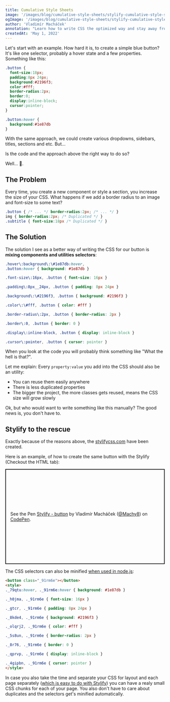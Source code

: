 ```yaml
---
title: Cumulative Style Sheets
image: '/images/blog/cumulative-style-sheets/stylify-cumulative-style-sheets.jpg'
ogImage: '/images/blog/cumulative-style-sheets/stylify-cumulative-style-sheets-og-image.jpg'
author: 'Vladimír Macháček'
annotation: "Learn how to write CSS the optimized way and stay away from expensive refactoring."
createdAt: 'May 1, 2022'
---
```


Let's start with an example. How hard it is, to create a simple blue button? It's like one selector, probably a hover state and a few properties. Something like this:

```css
.button {
  font-size:18px;
  padding:8px 24px;
  background:#2196f3;
  color:#fff;
  border-radius:2px;
  border:0;
  display:inline-block;
  cursor:pointer;
}

.button:hover {
  background:#1e87db
}
```
With the same approach, we could create various dropdowns, sidebars, titles, sections and etc. But...

Is the code and the approach above the right way to do so?

Well... 🤷.

## The Problem
Every time, you create a new component or style a section, you increase the size of your CSS. What happens if we add a border radius to an image and font-size to some text?

```css
.button { /* ... */ border-radius:2px; /* ... */ }
img { border-radius:2px; /* Duplicated */ }
.subtitle { font-size:18px /* Duplicated */ }
```

## The Solution
The solution I see as a better way of writing the CSS for our button is **mixing components and utilities selectors**:

```css
.hover\:background\:\#1e87db:hover,
.button:hover { background: #1e87db }

.font-size\:16px, .button { font-size: 16px }

.padding\:8px__24px, .button { padding: 8px 24px }

.background\:\#2196f3, .button { background: #2196f3 }

.color\:\#fff, .button { color: #fff }

.border-radius\:2px, .button { border-radius: 2px }

.border\:0, .button { border: 0 }

.display\:inline-block, .button { display: inline-block }

.cursor\:pointer, .button { cursor: pointer }
```

When you look at the code you will probably think something like "What the hell is that?".

Let me explain: Every `property:value` you add into the CSS should also be an utility:
- You can reuse them easily anywhere
- There is less duplicated properties
- The bigger the project, the more classes gets reused, means the CSS size will grow slowly

Ok, but who would want to write something like this manually? The good news is, you don't have to.

## Stylify to the rescue
Exactly because of the reasons above, the [stylifycss.com](https://stylifycss.com) have been created.

Here is an example, of how to create the same button with the Stylify (Checkout the HTML tab):

<p class="codepen" data-height="300" data-default-tab="html,result" data-slug-hash="KKQKReX" data-user="Machy8" style="height: 300px; box-sizing: border-box; display: flex; align-items: center; justify-content: center; border: 2px solid; margin: 1em 0; padding: 1em;">
  <span>See the Pen <a href="https://codepen.io/Machy8/pen/KKQKReX">
  Stylify - button</a> by Vladimír Macháček (<a href="https://codepen.io/Machy8">@Machy8</a>)
  on <a href="https://codepen.io">CodePen</a>.</span>
</p>
<script async defer src="https://cpwebassets.codepen.io/assets/embed/ei.js"></script>


The CSS selectors can also be minified [when used in node.js](https://stylifycss.com/docs/stylify/compiler#usage):

```html
<button class="_91rm6e"></button>
<style>
._79qtu:hover, ._91rm6e:hover { background: #1e87db }

._h0jma, ._91rm6e { font-size: 16px }

._gtcr, ._91rm6e { padding: 8px 24px }

._8kde4, ._91rm6e { background: #2196f3 }

._olqrj2, ._91rm6e { color: #fff }

._5s8un, ._91rm6e { border-radius: 2px }

._8r76, ._91rm6e { border: 0 }

._qprvp, ._91rm6e { display: inline-block }

._4gipbn, ._91rm6e { cursor: pointer }
</style>
```

In case you also take the time and separate your CSS for layout and each page separately ([which is easy to do with Stylify](https://stylifycss.com/docs/bundler#installation)) you can have a realy small CSS chunks for each of your page.
You also don't have to care about duplicates and the selectors get's minified automatically.
